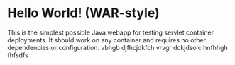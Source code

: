 Hello World! (WAR-style)
===============

This is the simplest possible Java webapp for testing servlet container deployments.  It should work on any container and requires no other dependencies or configuration.
vbhgb
djfhcjdkfch
vrvgr
dckjdsoic
hnfhhgh
fhfsdfs
